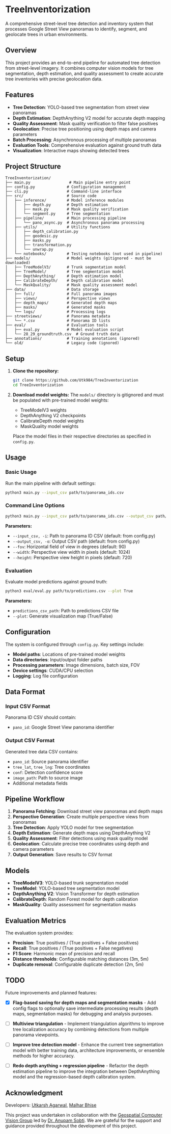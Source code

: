 # TreeInventorization

A comprehensive street-level tree detection and inventory system that processes Google Street View panoramas to identify, segment, and geolocate trees in urban environments.

## Overview

This project provides an end-to-end pipeline for automated tree detection from street-level imagery. It combines computer vision models for tree segmentation, depth estimation, and quality assessment to create accurate tree inventories with precise geolocation data.

## Features

- **Tree Detection**: YOLO-based tree segmentation from street view panoramas
- **Depth Estimation**: DepthAnything V2 model for accurate depth mapping
- **Quality Assessment**: Mask quality verification to filter false positives
- **Geolocation**: Precise tree positioning using depth maps and camera parameters
- **Batch Processing**: Asynchronous processing of multiple panoramas
- **Evaluation Tools**: Comprehensive evaluation against ground truth data
- **Visualization**: Interactive maps showing detected trees

## Project Structure

```
TreeInventorization/
├── main.py                 # Main pipeline entry point
├── config.py              # Configuration management
├── cli.py                 # Command-line interface
├── src/                   # Source code
│   ├── inference/         # Model inference modules
│   │   ├── depth.py       # Depth estimation
│   │   ├── mask.py        # Mask quality verification
│   │   └── segment.py     # Tree segmentation
│   ├── pipeline/          # Main processing pipeline
│   │   └── pano_async.py  # Asynchronous panorama processing
│   ├── utils/             # Utility functions
│   │   ├── depth_calibration.py
│   │   ├── geodesic.py
│   │   ├── masks.py
│   │   ├── transformation.py
│   │   └── unwrap.py
│   └── notebooks/         # Testing notebooks (not used in pipeline)
├── models/                # Model weights (gitignored - must be downloaded)
│   ├── TreeModelV3/       # Trunk segmentation model
│   ├── TreeModel/         # Tree segmentation model
│   ├── DepthAnything/     # Depth estimation model
│   ├── CalibrateDepth/    # Depth calibration model
│   └── MaskQuality/       # Mask quality assessment model
├── data/                  # Data storage
│   ├── full/              # Full panorama images
│   ├── views/             # Perspective views
│   ├── depth_maps/        # Generated depth maps
│   ├── masks/             # Generated masks
│   └── logs/              # Processing logs
├── streetviews/           # Panorama metadata
│   └── *.csv              # Panorama ID lists
├── eval/                  # Evaluation tools
│   ├── eval.py            # Model evaluation script
│   └── 28_29_groundtruth.csv  # Ground truth data
├── annotations/           # Training annotations (ignored)
└── old/                   # Legacy code (ignored)
```

## Setup

1. **Clone the repository:**
   ```bash
   git clone https://github.com/Utk984/TreeInventorization
   cd TreeInventorization
   ```

2. **Download model weights:**
   The `models/` directory is gitignored and must be populated with pre-trained model weights:
   - TreeModelV3 weights
   - DepthAnything V2 checkpoints
   - CalibrateDepth model weights
   - MaskQuality model weights

   Place the model files in their respective directories as specified in `config.py`.

## Usage

### Basic Usage

Run the main pipeline with default settings:

```bash
python3 main.py --input_csv path/to/panorama_ids.csv
```

### Command Line Options

```bash
python3 main.py --input_csv path/to/panorama_ids.csv --output_csv path/to/output.csv --fov 90 --width 1024 --height 720
```

**Parameters:**
- `--input_csv, -i`: Path to panorama ID CSV (default: from config.py)
- `--output_csv, -o`: Output CSV path (default: from config.py)
- `--fov`: Horizontal field of view in degrees (default: 90)
- `--width`: Perspective view width in pixels (default: 1024)
- `--height`: Perspective view height in pixels (default: 720)

### Evaluation

Evaluate model predictions against ground truth:

```bash
python3 eval/eval.py path/to/predictions.csv --plot True
```

**Parameters:**
- `predictions_csv_path`: Path to predictions CSV file
- `--plot`: Generate visualization map (True/False)

## Configuration

The system is configured through `config.py`. Key settings include:

- **Model paths**: Locations of pre-trained model weights
- **Data directories**: Input/output folder paths
- **Processing parameters**: Image dimensions, batch size, FOV
- **Device settings**: CUDA/CPU selection
- **Logging**: Log file configuration

## Data Format

### Input CSV Format
Panorama ID CSV should contain:
- `pano_id`: Google Street View panorama identifier

### Output CSV Format
Generated tree data CSV contains:
- `pano_id`: Source panorama identifier
- `tree_lat`, `tree_lng`: Tree coordinates
- `conf`: Detection confidence score
- `image_path`: Path to source image
- Additional metadata fields

## Pipeline Workflow

1. **Panorama Fetching**: Download street view panoramas and depth maps
2. **Perspective Generation**: Create multiple perspective views from panoramas
3. **Tree Detection**: Apply YOLO model for tree segmentation
4. **Depth Estimation**: Generate depth maps using DepthAnything V2
5. **Quality Assessment**: Filter detections using mask quality model
6. **Geolocation**: Calculate precise tree coordinates using depth and camera parameters
7. **Output Generation**: Save results to CSV format

## Models

- **TreeModelV3**: YOLO-based trunk segmentation model
- **TreeModel**: YOLO-based tree segmentation model
- **DepthAnything V2**: Vision Transformer for depth estimation
- **CalibrateDepth**: Random Forest model for depth calibration
- **MaskQuality**: Quality assessment for segmentation masks

## Evaluation Metrics

The evaluation system provides:
- **Precision**: True positives / (True positives + False positives)
- **Recall**: True positives / (True positives + False negatives)
- **F1 Score**: Harmonic mean of precision and recall
- **Distance thresholds**: Configurable matching distances (3m, 5m)
- **Duplicate removal**: Configurable duplicate detection (2m, 5m)

## TODO

Future improvements and planned features:

- [x] **Flag-based saving for depth maps and segmentation masks** - Add config flags to optionally save intermediate processing results (depth maps, segmentation masks) for debugging and analysis purposes.

- [ ] **Multiview triangulation** - Implement triangulation algorithms to improve tree localization accuracy by combining detections from multiple panorama viewpoints.

- [ ] **Improve tree detection model** - Enhance the current tree segmentation model with better training data, architecture improvements, or ensemble methods for higher accuracy.

- [ ] **Redo depth anything + regression pipeline** - Refactor the depth estimation pipeline to improve the integration between DepthAnything model and the regression-based depth calibration system.

## Acknowledgment

Developers: [Utkarsh Agarwal](https://github.com/Utk984), [Malhar Bhise](https://github.com/coolperson111)

This project was undertaken in collaboration with the [Geospatial Computer Vision Group](https://anupamsobti.github.io/geospatial-computer-vision/) led by [Dr. Anupam Sobti](https://anupamsobti.github.io/). We are grateful for the support and guidance provided throughout the development of this project.